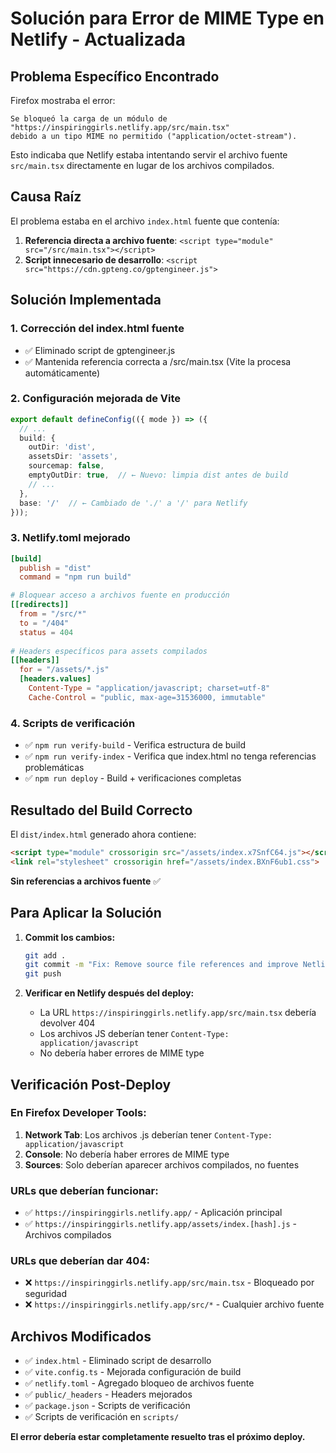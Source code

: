 # Solución para Error de MIME Type en Netlify - Actualizada

## Problema Específico Encontrado

Firefox mostraba el error:
```
Se bloqueó la carga de un módulo de "https://inspiringgirls.netlify.app/src/main.tsx" 
debido a un tipo MIME no permitido ("application/octet-stream").
```

Esto indicaba que Netlify estaba intentando servir el archivo fuente `src/main.tsx` directamente en lugar de los archivos compilados.

## Causa Raíz

El problema estaba en el archivo `index.html` fuente que contenía:
1. **Referencia directa a archivo fuente**: `<script type="module" src="/src/main.tsx"></script>`
2. **Script innecesario de desarrollo**: `<script src="https://cdn.gpteng.co/gptengineer.js">`

## Solución Implementada

### 1. **Corrección del index.html fuente**
- ✅ Eliminado script de gptengineer.js
- ✅ Mantenida referencia correcta a /src/main.tsx (Vite la procesa automáticamente)

### 2. **Configuración mejorada de Vite**
```typescript
export default defineConfig(({ mode }) => ({
  // ...
  build: {
    outDir: 'dist',
    assetsDir: 'assets',
    sourcemap: false,
    emptyOutDir: true,  // ← Nuevo: limpia dist antes de build
    // ...
  },
  base: '/'  // ← Cambiado de './' a '/' para Netlify
}));
```

### 3. **Netlify.toml mejorado**
```toml
[build]
  publish = "dist"
  command = "npm run build"

# Bloquear acceso a archivos fuente en producción
[[redirects]]
  from = "/src/*"
  to = "/404"
  status = 404
  
# Headers específicos para assets compilados
[[headers]]
  for = "/assets/*.js"
  [headers.values]
    Content-Type = "application/javascript; charset=utf-8"
    Cache-Control = "public, max-age=31536000, immutable"
```

### 4. **Scripts de verificación**
- ✅ `npm run verify-build` - Verifica estructura de build
- ✅ `npm run verify-index` - Verifica que index.html no tenga referencias problemáticas
- ✅ `npm run deploy` - Build + verificaciones completas

## Resultado del Build Correcto

El `dist/index.html` generado ahora contiene:
```html
<script type="module" crossorigin src="/assets/index.x7SnfC64.js"></script>
<link rel="stylesheet" crossorigin href="/assets/index.BXnF6ub1.css">
```

**Sin referencias a archivos fuente** ✅

## Para Aplicar la Solución

1. **Commit los cambios:**
   ```bash
   git add .
   git commit -m "Fix: Remove source file references and improve Netlify config"
   git push
   ```

2. **Verificar en Netlify después del deploy:**
   - La URL `https://inspiringgirls.netlify.app/src/main.tsx` debería devolver 404
   - Los archivos JS deberían tener `Content-Type: application/javascript`
   - No debería haber errores de MIME type

## Verificación Post-Deploy

### En Firefox Developer Tools:
1. **Network Tab**: Los archivos .js deberían tener `Content-Type: application/javascript`
2. **Console**: No debería haber errores de MIME type
3. **Sources**: Solo deberían aparecer archivos compilados, no fuentes

### URLs que deberían funcionar:
- ✅ `https://inspiringgirls.netlify.app/` - Aplicación principal
- ✅ `https://inspiringgirls.netlify.app/assets/index.[hash].js` - Archivos compilados

### URLs que deberían dar 404:
- ❌ `https://inspiringgirls.netlify.app/src/main.tsx` - Bloqueado por seguridad
- ❌ `https://inspiringgirls.netlify.app/src/*` - Cualquier archivo fuente

## Archivos Modificados

- ✅ `index.html` - Eliminado script de desarrollo
- ✅ `vite.config.ts` - Mejorada configuración de build  
- ✅ `netlify.toml` - Agregado bloqueo de archivos fuente
- ✅ `public/_headers` - Headers mejorados
- ✅ `package.json` - Scripts de verificación
- ✅ Scripts de verificación en `scripts/`

**El error debería estar completamente resuelto tras el próximo deploy.**